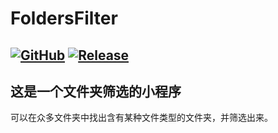 # FoldersFilter
[![GitHub](https://img.shields.io/badge/-GitHub-181717?style=flat-square&logo=github)](https://github.com/lemon-o)
[![Release](https://img.shields.io/github/v/release/lemon-o/FoldersFilter?include_prereleases&style=flat-square&color=#1F883D)](https://github.com/lemon-o/GSfolders/releases)
---
这是一个文件夹筛选的小程序
---
可以在众多文件夹中找出含有某种文件类型的文件夹，并筛选出来。
